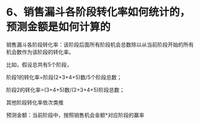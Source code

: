 # 6、销售漏斗各阶段转化率如何统计的，预测金额是如何计算的

销售漏斗各阶段转化率：该阶段后面所有阶段机会总数除以从当前阶段开始的所有机会数作为该阶段的转化率。

比如，假设总共有5个阶段，

阶段1的转化率=阶段\(2+3+4+5\)数/5个阶段总数；

阶段2的转化率=\(3+4+5\)数/\(2+3+4+5\)阶段总数；

其他阶段转化率依次类推

预测金额：当前阶段中，按照销售机会金额\*对应阶段的赢率

